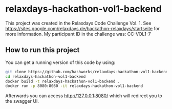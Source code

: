 # relaxdays-hackathon-vol1-backend

This project was created in the Relaxdays Code Challenge Vol. 1. See https://sites.google.com/relaxdays.de/hackathon-relaxdays/startseite for more information. My participant ID in the challenge was: CC-VOL1-7

## How to run this project

You can get a running version of this code by using:

```bash
git clone https://github.com/hashworks/relaxdays-hackathon-vol1-backend.git
cd relaxdays-hackathon-vol1-backend
docker build -t relaxdays-hackathon-vol1-backend .
docker run -p 8080:8080 -it relaxdays-hackathon-vol1-backend
```

Afterwards you can access http://127.0.0.1:8080/ which will redirect you to the swagger UI.